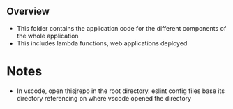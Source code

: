 ## Overview
* This folder contains the application code for the different components of the whole application
* This includes lambda functions, web applications deployed 

# Notes
* In vscode, open thisjrepo in the root directory. eslint config files base its directory referencing on where vscode opened the directory
